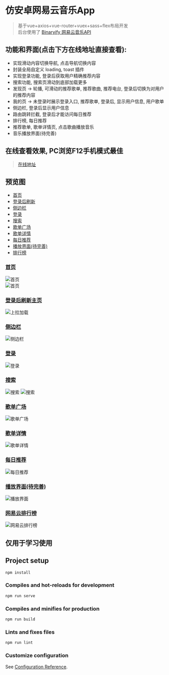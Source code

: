 # 仿安卓网易云音乐App
> 基于vue+axios+vue-router+vuex+sass+flex布局开发  
> 后台使用了 [Binaryify 网易云音乐API](https://github.com/Binaryify/NeteaseCloudMusicApi)

## 功能和界面(点击下方在线地址直接查看):
- 实现滑动内容切换导航, 点击导航切换内容
- 封装全局自定义 loading, toast 插件
- 实现登录功能, 登录后获取用户精确推荐内容
- 搜索功能, 搜索页滑动到底部加载更多
- 发现页 -> 轮播, 可滑动的推荐歌单, 推荐歌曲, 推荐电台, 登录后切换为对用户的推荐内容
- 我的页 -> 未登录时展示登录入口, 推荐歌单, 登录后, 显示用户信息, 用户歌单
- 侧边栏, 登录后显示用户信息
- 路由跳转拦截, 登录后才能访问每日推荐 
- 排行榜, 每日推荐
- 推荐歌单, 歌单详情页, 点击歌曲播放音乐
- 音乐播放界面(待完善)

## 在线查看效果, PC浏览F12手机模式最佳
> [在线地址](http://63.209.32.7:3000)  

## <a id="预览图">预览图</a>  
- [首页](#首页)  
- [登录后刷新](#登录后刷新)  
- [侧边栏](#侧边栏)  
- [登录](#登录)  
- [搜索](#搜索)  
- [歌单广场](#歌单广场)  
- [歌单详情](#歌单详情)  
- [每日推荐](#每日推荐)  
- [播放界面(待完善)](#播放界面)  
- [排行榜](#排行榜)  

### <a id="首页">[首页](#预览图)</a> 
![首页](./preview/发现.png)  
![首页](./preview/我的.png)  
### <a id="登录后刷新主页">[登录后刷新主页](#预览图)</a>
![上拉加载](./preview/登录后刷新主页.png)
### <a id="侧边栏">[侧边栏](#预览图)</a>
![侧边栏](./preview/侧边栏.png)
### <a id="登录">[登录](#预览图)</a>
![登录](./preview/登录.png)
### <a id="搜索">[搜索](#预览图)</a>
![搜索](./preview/搜索.png)
![搜索](./preview/搜索1.png)
### <a id="歌单广场">[歌单广场](#预览图)</a>
![歌单广场](./preview/歌单广场.png)
### <a id="歌单详情">[歌单详情](#预览图)</a>
![歌单详情](./preview/歌单详情.png)  
### <a id="每日推荐">[每日推荐](#预览图)</a>
![每日推荐](./preview/每日推荐歌曲.png)
### <a id="播放界面">[播放界面(待完善)](#预览图)</a>
![播放界面](./preview/播放界面.png)  
### <a id="网易云排行榜">[网易云排行榜](#预览图)</a>
![网易云排行榜](./preview/网易云排行榜.png)  

## 仅用于学习使用

## Project setup
```
npm install
```

### Compiles and hot-reloads for development
```
npm run serve
```

### Compiles and minifies for production
```
npm run build
```

### Lints and fixes files
```
npm run lint
```

### Customize configuration
See [Configuration Reference](https://cli.vuejs.org/config/).
